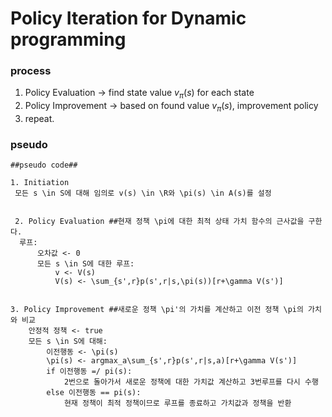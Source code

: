 # Policy Iteration for Dynamic programming

### process
1. Policy Evaluation -> find state value $v_\pi(s)$ for each state
2. Policy Improvement -> based on found value $v_\pi(s)$, improvement policy
3. repeat.


### pseudo
```
##pseudo code##

1. Initiation
 모든 s \in S에 대해 임의로 v(s) \in \R와 \pi(s) \in A(s)를 설정
 
 
 2. Policy Evaluation ##현재 정책 \pi에 대한 최적 상태 가치 함수의 근사값을 구한다. 
  루프:
	  오차값 <- 0
	  모든 s \in S에 대한 루프:
		  v <- V(s)
		  V(s) <- \sum_{s',r}p(s',r|s,\pi(s))[r+\gamma V(s')]
		  
		  
3. Policy Improvement ##새로운 정책 \pi'의 가치를 계산하고 이전 정책 \pi의 가치와 비교 
	안정적 정책 <- true
	모든 s \in S에 대해:
		이전행동 <- \pi(s)
		\pi(s) <- argmax_a\sum_{s',r}p(s',r|s,a)[r+\gamma V(s')]
		if 이전행동 =/ pi(s):
			2번으로 돌아가서 새로운 정책에 대한 가치값 계산하고 3번루프를 다시 수행
		else 이전행동 == pi(s):
			현재 정책이 최적 정책이므로 루프를 종료하고 가치값과 정책을 반환	
```
